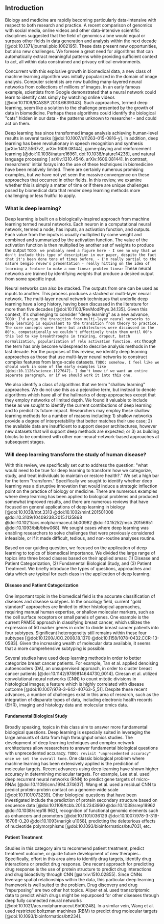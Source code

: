 ## Introduction

Biology and medicine are rapidly becoming particularly data-intensive with
respect to both research and practice. A recent comparison of genomics with
social media, online videos and other data-intensive scientific disciplines
suggested that the field of genomics alone would equal or surpass other fields
in data generation and analysis within the next decade
[@doi:10.1371/journal.pbio.1002195]. These data present new opportunities, but
also new challenges. We foresee a great need for algorithms that can automatically extract meaningful patterns while providing sufficient context to act, all within data constrained and privacy critical environments.

Concurrent with this explosive growth in biomedical data, a new class of machine
learning algorithm was initially popularized in the domain of image analysis.
Computer scientists are now building many-layered neural networks from
collections of millions of images. In an early famous example, scientists from Google
demonstrated that a neural network could learn to identify cats simply by
watching online videos [@doi:10.1109/ICASSP.2013.6639343]. Such approaches,
termed deep learning, seem like a solution to the challenge presented by the
growth of data in biomedicine. Perhaps these algorithms could identify the
biological "cats" hidden in our data - the patterns unknown to researcher - and could act on them.


Deep learning has since transformed image analysis achieving human-level results in several tasks [@doi:10.1007/s11263-015-0816-y]. In addition, deep learning has been revolutionary in speech recognition and synthesis [arXiv:1412.5567v2,   arXiv:1609.08144], game-playing and reinforcement learning [@doi:10.1038/nature16961, doi:10.1038/nature14236], and natural language processing [   arXiv:1310.4546, arXiv:1609.08144]. In contrast, researchers' initial forays into the use of these techniques in biomedicine have been relatively limited.
There are certainly numerous promising examples, but we have not yet seen the
massive convergence on these approaches that occurred in other fields. In this review, we examine whether this is simply a matter of time or
if there are unique challenges posed by biomedical data that render deep
learning methods more challenging or less fruitful to apply.

### What is deep learning?

Deep learning is built on a biologically-inspired approach from machine learning
termed neural networks. Each neuron in a computational neural network, termed a
node, has inputs, an activation function, and outputs. Each value from the
inputs is usually multiplied by some weight and combined and summarized by the
activation function. The value of the activation function is then multiplied by
another set of weights to produce the output `TODO: we probably need a figure
here - I see no way that we don't include this type of description in our paper,
despite the fact that it's been done tons of times before. - I'm really partial to the nature bengio revew's presentation - really hitting on the idea of learning a feature to make a non-linear problem linear` These neural
networks are trained by identifying weights that produce a desired output from
some specific input.

Neural networks can also be stacked. The outputs from one can be used as inputs
to another. This process produces a stacked or multi-layer neural network. The
multi-layer neural network techniques that underlie deep learning have a long
history, having been discussed in the literature for more than
five decades [@doi:10.1103/RevModPhys.34.135]. Given this context, it's
challenging to consider "deep learning" as a new advance, `TODO: I'd argue the transition from multi-layer neural networks to deep learning is equivalent to the transition from theory to practice. The core concepts were there but architectures were discussed in the 80's, computationally we couldn't effectively train them until 00's this led to key breakthroughs in training, dropout, batch normalization, popularization of relu activation function. etc` though the term has
only become widespread to describe analysis methods in the last decade. For the
purposes of this review, we identify deep learning approaches as those that use
multi-layer neural networks to construct complex features from large-scale
datasets. `TODO: somehow, I feel like we should work in some of the early
examples like [@doi:10.1126/science.1127647]. I don't know if we want an entire
separate paragraph, or if we should work it into this one.`

We also identify a class of algorithms that we term "shallow learning"
approaches. We do not use this as a pejorative term, but instead to denote
algorithms which have all of the hallmarks of deep approaches except that they
employ networks of limited depth. We found it valuable to include these as we
sought to identify the current contributions of deep learning and to predict its
future impact. Researchers may employ these shallow learning methods for a
number of reasons including: 1) shallow networks provide a degree of
interpretability that better matches their use case; 2) the available data are
insufficient to support deeper architectures, however new datasets that will
support deep methods are expected; or 3) as building blocks to be combined with
other non-neural-network-based approaches at subsequent stages.

### Will deep learning transform the study of human disease?

With this review, we specifically set out to address the question: "what would
need to be true for deep learning to transform how we categorize, study, and
treat individuals to maintain or restore health?." We set a high bar for the
term "transform." Specifically we sought to identify whether deep learning was a
disruptive innovation that would induce a strategic inflection point on the
practice of biology or medicine. There are numerous examples where deep learning
has been applied to biological problems and produced somewhat improved results,
and there are numerous reviews that have focused on general applications of deep
learning in biology [@doi:10.1038/nbt.3313 @doi:10.1002/minf.201501008
@doi:10.3109/10409238.2015.1135868 @doi:10.1021/acs.molpharmaceut.5b00982
@doi:10.15252/msb.20156651 @doi:10.1093/bib/bbw068]. We sought cases where deep
learning was enabling researchers to solve challenges that were previously
considered infeasible, or if it made difficult, tedious, and non-routine
analyses routine.

Based on our guiding question, we focused on the application of deep learning to
topics of biomedical importance. We divided the large range of topics into three broad classes based on their applied areas: (1) Disease and Patient Categorization, (2) Fundamental Biological Study, and (3) Patient Treatment. We briefly introduce the types of questions, approaches and data which are typical for each class in the application of deep learning.

#### Disease and Patient Categorization

One important topic in the biomedical field is the accurate classification of
diseases and disease subtypes. In the oncology field, current "gold standard"
approaches are limited to either histological approaches, requiring manual
human expertise, or shallow molecular markers, such as the cell surface
receptors or small panels of genes. One example is the current PAM50 approach
in classifying breast cancer, which utilizes the expression of 50 marker
genes in order to divide breast cancer patients into four subtypes.
Significant heterogeneity still remains within these four subtypes
[@doi:10.1200/JCO.2008.18.1370 @doi:10.1158/1078-0432.CCR-13-0583]. Given the
increasing wealth of molecular data available, it seems that a more
comprehensive subtyping is possible.

Several studies have used deep learning methods in order to better categorize
breast cancer patients. For example, Tan et al. applied denoising
autoencoders (DA), an unsupervised approach, in order to cluster breast
cancer patients [@doi:10.1142/9789814644730_0014]. Ciresan et al. utilized
convolutional neural networks (CNN) to count mitotic divisions in
histological images; a feature which is highly correlated with disease
outcome [@doi:10.1007/978-3-642-40763-5_51]. Despite these recent advances, a
number of challenges exist in this area of research, such as the integration
of disparate types of data, including electronic health records (EHR),
imaging and histology data and molecular omics data.

#### Fundamental Biological Study

Broadly speaking, topics in this class aim to answer more fundamental
biological questions. Deep learning is especially suited in leveraging the
large amounts of data from high throughput omics studies. The development of
deep learning techniques and complex network architectures allow researchers
to answer fundamental biological questions with unprecedented accuracy.
`TODO: revisit "unprecedented accuracy" once we set the overall tone`. One
classic biological problem where machine learning has been extensively
applied is the prediction of molecular targets. Recent advances using deep
learning have shown higher accuracy in determining molecular targets. For
example, Lee et al. used deep recurrent neural networks (RNN) to predict gene
targets of micro-RNAs [@doi:10.1109/icnn.1994.374637]. Wang et al. used a
residual CNN to predict protein-protein contact on a genome-wide scale
[@doi:10.1101/073239]. Other biological questions that have been investigated
include the prediction of protein secondary structure based on sequence data
[@doi:10.1109/tcbb.2014.2343960 @doi:10.1038/srep18962 @doi:10.1038/srep18
962], recognition of functional genomic elements such as enhancers and
promoters [@doi:10.1101/036129 @doi:10.1007/978-3-319-16706-0_20
@doi:10.1093/nar/gk u1058], predicting the deleterious effects of nucleotide
polymorphisms [@doi:10.1093/bioinformatics/btu703], etc.

#### Patient Treatment

Studies in this category aim to recommend patient treatment, predict
treatment outcome, or guide future development of new therapies..
Specifically, effort in this area aims to identify drug targets, identify
drug interactions or predict drug response. One recent approach for
predicting drug response is the use of protein structure to predict drug
interactions and drug bioactivity through CNN [@arxiv:1510.02855]. Since CNNs
leverage spatial relationships within the data, this particular deep learning
framework is well suited to the problem. Drug discovery and drug
"repurposing" are two other hot topics. Aliper et al. used transcriptomic
data to predict which drugs might be repurposed for other diseases through
deep fully connected neural networks
[@doi:10.1021/acs.molpharmaceut.6b00248]. In a similar vein, Wang et al. used
restricted boltzman machines (RBM) to predict drug molecular targets
[@doi:10.1093/bioinformatics/btt234].
